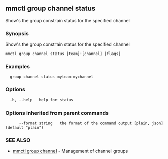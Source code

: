 ## mmctl group channel status

Show's the group constrain status for the specified channel

### Synopsis

Show's the group constrain status for the specified channel

```
mmctl group channel status [team]:[channel] [flags]
```

### Examples

```
  group channel status myteam:mychannel
```

### Options

```
  -h, --help   help for status
```

### Options inherited from parent commands

```
      --format string   the format of the command output [plain, json] (default "plain")
```

### SEE ALSO

* [mmctl group channel](mmctl_group_channel.md)	 - Management of channel groups

